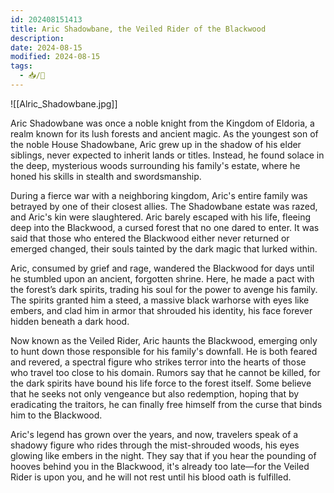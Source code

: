 ```yaml
---
id: 202408151413
title: Aric Shadowbane, the Veiled Rider of the Blackwood
description: 
date: 2024-08-15
modified: 2024-08-15
tags:
  - 📥/🌱
---
```

![[Alric_Shadowbane.jpg]]

Aric Shadowbane was once a noble knight from the Kingdom of Eldoria, a realm known for its lush forests and ancient magic. As the youngest son of the noble House Shadowbane, Aric grew up in the shadow of his elder siblings, never expected to inherit lands or titles. Instead, he found solace in the deep, mysterious woods surrounding his family's estate, where he honed his skills in stealth and swordsmanship.

During a fierce war with a neighboring kingdom, Aric's entire family was betrayed by one of their closest allies. The Shadowbane estate was razed, and Aric's kin were slaughtered. Aric barely escaped with his life, fleeing deep into the Blackwood, a cursed forest that no one dared to enter. It was said that those who entered the Blackwood either never returned or emerged changed, their souls tainted by the dark magic that lurked within.

Aric, consumed by grief and rage, wandered the Blackwood for days until he stumbled upon an ancient, forgotten shrine. Here, he made a pact with the forest’s dark spirits, trading his soul for the power to avenge his family. The spirits granted him a steed, a massive black warhorse with eyes like embers, and clad him in armor that shrouded his identity, his face forever hidden beneath a dark hood.

Now known as the Veiled Rider, Aric haunts the Blackwood, emerging only to hunt down those responsible for his family's downfall. He is both feared and revered, a spectral figure who strikes terror into the hearts of those who travel too close to his domain. Rumors say that he cannot be killed, for the dark spirits have bound his life force to the forest itself. Some believe that he seeks not only vengeance but also redemption, hoping that by eradicating the traitors, he can finally free himself from the curse that binds him to the Blackwood.

Aric's legend has grown over the years, and now, travelers speak of a shadowy figure who rides through the mist-shrouded woods, his eyes glowing like embers in the night. They say that if you hear the pounding of hooves behind you in the Blackwood, it's already too late—for the Veiled Rider is upon you, and he will not rest until his blood oath is fulfilled.